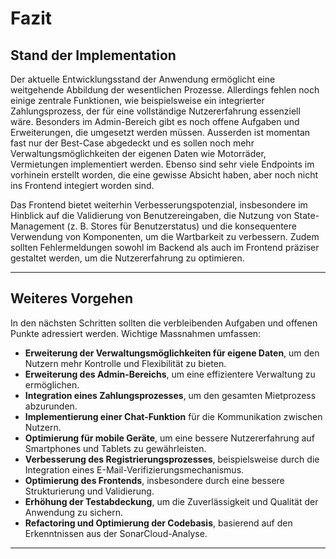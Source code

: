 # Fazit

## Stand der Implementation

Der aktuelle Entwicklungsstand der Anwendung ermöglicht eine weitgehende Abbildung der wesentlichen Prozesse. Allerdings fehlen noch einige zentrale Funktionen, wie beispielsweise ein integrierter Zahlungsprozess, der für eine vollständige Nutzererfahrung essenziell wäre. Besonders im Admin-Bereich gibt es noch offene Aufgaben und Erweiterungen, die umgesetzt werden müssen. Ausserden ist momentan fast nur der Best-Case abgedeckt und es sollen noch mehr Verwaltungsmöglichkeiten der eigenen Daten wie Motorräder, Vermietungen implementiert werden. Ebenso sind sehr viele Endpoints im vorhinein erstellt worden, die eine gewisse Absicht haben, aber noch nicht ins Frontend integiert worden sind.

Das Frontend bietet weiterhin Verbesserungspotenzial, insbesondere im Hinblick auf die Validierung von Benutzereingaben, die Nutzung von State-Management (z. B. Stores für Benutzerstatus) und die konsequentere Verwendung von Komponenten, um die Wartbarkeit zu verbessern. Zudem sollten Fehlermeldungen sowohl im Backend als auch im Frontend präziser gestaltet werden, um die Nutzererfahrung zu optimieren. 

---

## Weiteres Vorgehen

In den nächsten Schritten sollten die verbleibenden Aufgaben und offenen Punkte adressiert werden. Wichtige Massnahmen umfassen:

- **Erweiterung der Verwaltungsmöglichkeiten für eigene Daten**, um den Nutzern mehr Kontrolle und Flexibilität zu bieten.
- **Erweiterung des Admin-Bereichs**, um eine effizientere Verwaltung zu ermöglichen.
- **Integration eines Zahlungsprozesses**, um den gesamten Mietprozess abzurunden.
- **Implementierung einer Chat-Funktion** für die Kommunikation zwischen Nutzern.
- **Optimierung für mobile Geräte**, um eine bessere Nutzererfahrung auf Smartphones und Tablets zu gewährleisten.
- **Verbesserung des Registrierungsprozesses**, beispielsweise durch die Integration eines E-Mail-Verifizierungsmechanismus.
- **Optimierung des Frontends**, insbesondere durch eine bessere Strukturierung und Validierung.
- **Erhöhung der Testabdeckung**, um die Zuverlässigkeit und Qualität der Anwendung zu sichern.
- **Refactoring und Optimierung der Codebasis**, basierend auf den Erkenntnissen aus der SonarCloud-Analyse.

---


